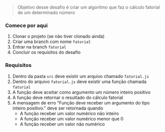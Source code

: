 > Objetivo desse desafio é criar um algoritmo que faz o cálculo fatorial de um determinado número

### Comece por aqui
1. Clonar o projeto (se não tiver clonado ainda)
2. Criar uma branch com nome `fatorial`
3. Entrar na branch `fatorial`
4. Concluir os requisitos do desafio

### Requisitos
1. Dentro da pasta `src` deve existir um arquivo chamado `fatorial.js`
2. Dentro do arquivo `fatorial.js` deve existir uma função chamada `fatorial`
3. A função deve aceitar como argumento um número inteiro positivo
4. A função deve retornar o resultado do cálculo fatorial
5. A mensagem de erro "Função deve receber um argumento do tipo inteiro positivo." deve ser retornada quando
    - A função receber um valor numérico não inteiro
    - A função receber um valor numérico menor que 0
    - A função receber um valor não numérico
